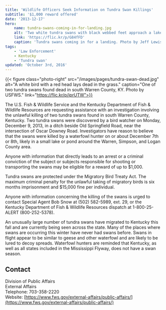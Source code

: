 ```yaml
---
title: 'Wildlife Officers Seek Information on Tundra Swan Killings'
subtitle: '$1,000 reward offered'
date: '2013-12-17'
hero:
    name: tundra-swans-coming-in-for-landing.jpg
    alt: 'Two white tundra swans with black webbed feet approach a lake surrounded by phragmites.'
    link: 'https://flic.kr/p/G84fFD'
    caption: 'Tundra swans coming in for a landing. Photo by Jeff Lewis.'
tags:
    - 'Law Enforcement'
    - Kentucky
    - 'Tundra swan'
updated: 'October 3rd, 2016'
---
```

{{< figure class="photo-right" src="/images/pages/tundra-swan-dead.jpg" alt="A white bird with a red head lays dead in the grass." caption="One of two tundra swans found dead in south Warren County, KY.  Photo by USFWS." link="https://flic.kr/p/iprUTW">}}

The U.S. Fish & Wildlife Service and the Kentucky Department of Fish & Wildlife Resources are requesting assistance with an investigation involving the unlawful killing of two tundra swans found in south Warren County, Kentucky. Two tundra swans were discovered by a bird watcher on Monday, December 9, 2013, in a ditch beside Old Springfield Road, near the intersection of Oscar Downey Road. Investigators have reason to believe that the swans were killed by a waterfowl hunter on or about December 7th or 8th, likely in a small lake or pond around the Warren, Simpson, and Logan County area.

Anyone with information that directly leads to an arrest or a criminal conviction of the subject or subjects responsible for shooting or transporting the swans may be eligible for a reward of up to $1,000.

Tundra swans are protected under the Migratory Bird Treaty Act. The maximum criminal penalty for the unlawful taking of migratory birds is six months imprisonment and $15,000 fine per individual.

Anyone with information concerning the killing of the swans is urged to contact Special Agent Bob Snow at (502) 582-5989, ext. 29, or the Kentucky Department of Fish & Wildlife Resources dispatch at 1-800-25-ALERT (800-252-5378).

An unusually large number of tundra swans have migrated to Kentucky this fall and are currently being seen across the state. Many of the places where swans are occurring this winter have never had swans before. Swans in flight appear to be similar to geese and other waterfowl and are likely to be lured to decoy spreads. Waterfowl hunters are reminded that Kentucky, as well as all states included in the Mississippi Flyway, does not have a swan season.

## Contact

Division of Public Affairs  
External Affairs  
Telephone: 703-358-2220  
Website: [https://www.fws.gov/external-affairs/public-affairs/](https://www.fws.gov/external-affairs/public-affairs/)
